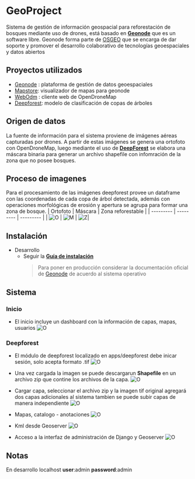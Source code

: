 # GeoProject
Sistema de gestión de información geospacial para reforestación de bosques mediante uso de drones, está basado en **[Geonode](https://geonode.org/)** que es un software libre. Geonode forma parte de [OSGEO](https://www.osgeo.org) que se encarga de dar soporte y promover el desarrollo colaborativo de tecnologías geoespaciales y datos abiertos 
## Proyectos utilizados
  * [Geonode](https://github.com/UDannyf/geonode) : plataforma de gestión de datos geoespaciales
  * [Mapstore](https://github.com/UDannyf/geonode-mapstore-client): visualizador de mapas para geonode
  * [WebOdm](https://github.com/UDannyf/WebODM) : cliente web de OpenDroneMap 
  * [Deepforest](https://github.com/UDannyf/DeepForest): modelo de clasificación de copas de árboles
## Origen de datos
La fuente de información para el sistema proviene de imágenes aéreas capturadas por drones. A partir de estas imágenes se genera una ortofoto con OpenDroneMap, luego mediante el uso de **[DeepForest](https://deepforest.readthedocs.io/en/latest/)** se elabora una máscara binaria para generar un archivo shapefile con infomración de la zona que no posee bosques.
## Proceso de imagenes
Para el procesamiento de las imágenes deepforest provee un dataframe con las coordenadas de cada copa de árbol detectada, además con operaciones morfológicas de erosión y apertura se agrupa para formar una zona de bosque.
| Ortofoto | Máscara | Zona reforestable |
| --------- | --------- | --------- |
| ![O](forest_result/original.png "Ortofoto") | ![M](forest_result/mask.png "Máscara") | ![Z](forest_result/zone.png "Máscara")|
## Instalación
* Desarrollo
     * Seguir la **[Guía de instalación](Guia_Instalacion.pdf)** 
       > Para poner en producción considerar la documentación oficial de [Geonode](https://docs.geonode.org/en/master/about/index.html#) de acuerdo al sistema operativo 

## Sistema
### Inicio
* El inicio incluye un dashboard con la información de capas, mapas, usuarios
![O](forest_result/Screen/main.png "main") 
### Deepforest
* El módulo de deepforest localizado en apps/deepforest debe inicar sesión, solo acepta formato .tif 
![O](forest_result/Screen/deep1.png "main") 

* Una vez cargada la imagen se puede descargarun **Shapefile** en un archivo zip que contine los archivos de la capa.
![O](forest_result/Screen/deep2.png "main") 

* Cargar capa, seleccionar el archivo zip y la imagen tif original agregará dos capas adicionales al sistema tambien se puede subir capas de manera independiente
![O](forest_result/Screen/upload.png "main") 

* Mapas, catalogo - anotaciones
![O](forest_result/Screen/create.png "main") 

* Kml desde Geoserver
![O](forest_result/Screen/kml.png "main") 

* Acceso a la interfaz de administración de Django y Geoserver
![O](forest_result/Screen/admin.png "main") 

## Notas
En desarrollo localhost **user**:admin **password**:admin
